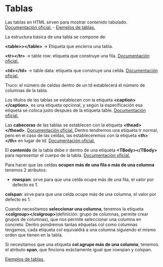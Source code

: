 ﻿# Tablas

Las tablas en HTML sirven para mostrar contenido tabulado. [Documentación oficial.](https://developer.mozilla.org/es/docs/Web/HTML/Element/table) - [Ejemplos de tablas.](https://github.com/Juan122113/curso-html-2022/blob/main/tablas.html)

La estructura básica de una tabla se compone de:

**\<table>>\</table>** -> Etiqueta que encierra una tabla.

**\<tr>\</tr>** -> table row: etiqueta que construye una fila. [Documentación oficial.](https://developer.mozilla.org/es/docs/Web/HTML/Element/tr)

**\<td>\</td>** -> table data: etiqueta que construye una celda. [Documentación oficial.](https://developer.mozilla.org/es/docs/Web/HTML/Element/td)

Truco: el número de celdas dentro de un td establecerá el número de columnas de la tabla.

Los títulos de las tablas se establecen con la etiqueta **\<caption>\</caption>**, es una etiqueta opcional, y según la especificación esa etiqueta se coloca justo despues de la etiqueta table. [Documentación oficial.](https://developer.mozilla.org/es/docs/Web/HTML/Element/caption)

Las **cabeceras** de las tablas se establecen con la etiqueta __\<thead>\</thead>__. [Documentación oficial.](https://developer.mozilla.org/en-US/docs/Web/HTML/Element/thead)
Dentro tendremos una etiqueta tr normal, pero en el caso de las celdas, las estableceremos con la etiqueta **\<th>\</th>** en lugar de td. [Documentación oficial.](https://developer.mozilla.org/es/docs/Web/HTML/Element/th)

El **contenido** de la tabla debe ir dentro de una etiqueta __\<TBody>\</TBody>__ para representar el cuerpo de la tabla. [Documentación oficial.](https://developer.mozilla.org/en-US/docs/Web/HTML/Element/tbody)


Para hacer que las celdas **ocupen más de una fila o más de una columna** tenemos 2 atributos:

+ **rowspan**: sirve para que una celda ocupe más de una fila, el valor por defecto es 1.


 **colspan**: sirve para que una celda ocupe más de una columna, el valor por defecto es 1.

Cuando necesitamos **seleccionar una columna**, tenemos la etiqueta __\<colgroup>\</colgroup>__(definición: grupo de columnas, permite crear grupos de columnas), que nos permite seleccionar una columna en concreto. Dentro pondremos tantas etiquetas col como columnas tengamos, cada etiqueta col equivaldrá a una columna siguiendo el mismo orden que tienen en la tabla.

Si necesitamos que una etiqueta **col agrupe más de una columna**, tenemos el atributo **span**, que finciona exáctamente igual que rowspan y colspan.

[Ejemplos de tablas.](https://github.com/Juan122113/curso-html-2022/blob/main/tablas.html)
